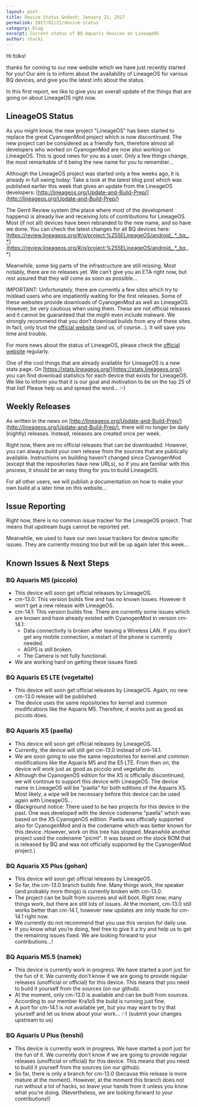 ```yaml
---
layout: post
title: Device Status &ndash; January 21, 2017
permalink: 2017/01/21/device-status
category: blog
excerpt: Current status of BQ Aquaris devices on LineageOS
author: stucki
---
```


Hi folks! 

thanks for coming to our new website which we have just recently started for you! Our aim is to inform about the availability of LineageOS for various BQ devices, and give you the latest info about the status. 

In this first report, we like to give you an overall update of the things that are going on about LineageOS right now. 

LineageOS Status
----------------

As you might know, the new project "LineageOS" has been started to replace the great CyanogenMod project which is now discontinued. The new project can be considered as a friendly fork, therefore almost all developers who worked on CyanogenMod are now also working on LineageOS. This is good news for you as a user. Only a few things change, the most remarkable of it being the new name for you to remember… 

Although the LineageOS project was started only a few weeks ago, it is already in full swing today: Take a look at the latest blog post which was published earlier this week that gives an update from the LineageOS developers: 
[http://lineageos.org/Update-and-Build-Prep/](http://lineageos.org/Update-and-Build-Prep/) 

The Gerrit Review system (the place where most of the development happens) is already live and receiving lots of contributions for LineageOS. Most (if not all) devices have been rebranded to the new name, and so have we done. You can check the latest changes for all BQ devices here: [https://review.lineageos.org/#/q/project:%255ELineageOS/android_.*_bq_.*](https://review.lineageos.org/#/q/project:%255ELineageOS/android_.*_bq_.*) 

Meanwhile, some big parts of the infrastructure are still missing. Most notably, there are no releases yet. We can’t give you an ETA right now, but rest assured that they will come as soon as possible… 

IMPORTANT: Unfortunately, there are currently a few sites which try to mislead users who are impatiently waiting for the first releases. Some of these websites provide downloads of CyanogenMod as well as LineageOS. However, be very cautious when using them. These are not official releases and it cannot be guaranteed that the might even include malware. We strongly recommend that you don’t download builds from any of these sites. In fact, only trust the [official website](http://lineageos.org/) (and us, of course…). It will save you time and trouble. 

For more news about the status of LineageOS, please check the [official website](http://lineageos.org/) regularly. 

One of the cool things that are already available for LineageOS is a new stats page. On [https://stats.lineageos.org/](https://stats.lineageos.org/) you can find download statistics for each device that exists for LineageOS. We like to inform you that it is our goal and motivation to be on the top 25 of that list! Please help us and spread the word… :-) 

Weekly Releases
---------------

As written in the news on [http://lineageos.org/Update-and-Build-Prep/](http://lineageos.org/Update-and-Build-Prep/), there will no longer be daily (nightly) releases. Instead, releases are created once per week. 

Right now, there are no official releases that can be downloaded. However, you can always build your own release from the sources that are publically available. Instructions on building haven’t changed since CyanogenMod (except that the repositories have new URLs), so if you are familiar with this process, it should be an easy thing for you to build LineageOS. 

For all other users, we will publish a documentation on how to make your own build at a later time on this website… 

Issue Reporting
---------------

Right now, there is no common issue tracker for the LineageOS project. That means that upstream bugs cannot be reported yet. 

Meanwhile, we used to have our own issue trackers for device specific issues. They are currently missing too but will be up again later this week…

Known Issues & Next Steps
-------------------------

### BQ Aquaris M5 (piccolo)

* This device will soon get official releases by LineageOS.
* cm-13.0: This version builds fine and has no known issues. However it won’t get a new release with LineageOS.
* cm-14.1: This version builds fine. There are currently some issues which are known and have already existed with CyanogenMod in version cm-14.1:
  * Data connectivity is broken after leaving a Wireless LAN. If you don’t get any mobile connection, a restart of the phone is currently needed.
  * AGPS is still broken.
  * The Camera is not fully functional. 
* We are working hard on getting these issues fixed.

### BQ Aquaris E5 LTE (vegetalte)

* This device will soon get official releases by LineageOS. Again, no new cm-13.0 release will be published.
* The device uses the same repositories for kernel and common modifications like the Aquaris M5. Therefore, it works just as good as piccolo does.

### BQ Aquaris X5 (paella)

* This device will soon get official releases by LineageOS.
* Currently, the device will still get cm-13.0 instead of cm-14.1.
* We are soon going to use the same repositories for kernel and common modifications like the Aquaris M5 and the E5 LTE. From then on, the device will work just as good as piccolo and vegetalte do.
* Although the CyanogenOS edition for the X5 is officially discontinued, we will continue to support this device with LineageOS. The device name in LineageOS will be "paella" for both editions of the Aquaris X5. Most likely, a wipe will be necessary before this device can be used again with LineageOS…
* (Background notice: There used to be two projects for this device in the past. One was developed with the device codename "paella" which was based on the X5 CyanogenOS edition. Paella was officially supported also for CyanogenMod and is the codename which was better known for this device. However, work on this tree has stopped. Meanwhile another project used the codename "picmt". It was based on the stock ROM that is released by BQ and was not officially supported by the CyanogenMod project.)

### BQ Aquaris X5 Plus (gohan)

* This device will soon get official releases by LineageOS.
* So far, the cm-13.0 branch builds fine. Many things work, the speaker (and probably more things) is currently broken with cm-13.0.
* The project can be built from sources and will boot. Right now, many things work, but there are still lots of issues. At the moment, cm-13.0 still works better than cm-14.1, however new updates are only made for cm-14.1 right now.
* We currently do not recommend that you use this version for daily use.
* If you know what you’re doing, feel free to give it a try and help us to get the remaining issues fixed. We are looking forward to your contributions…!

### BQ Aquaris M5.5 (namek)

* This device is currently work in progress. We have started a port just for the fun of it. We currently don’t know if we are going to provide regular releases (unofficial or official) for this device. This means that you need to build it yourself from the sources (on our github).
* At the moment, only cm-13.0 is available and can be built from sources. According to our member Kra1o5 the build is running just fine.
* A port for cm-14.1 is not available yet, but you may want to try that yourself and let us know about your work… :-) (submit your changes upstream to us)

### BQ Aquaris U Plus (tenshi)

* This device is currently work in progress. We have started a port just for the fun of it. We currently don’t know if we are going to provide regular releases (unofficial or official) for this device. This means that you need to build it yourself from the sources (on our github).
* So far, there is only a branch for cm-13.0 (because this release is more mature at the moment). However, at the moment this branch does not run without a lot of hacks, so leave your hands from it unless you know what you’re doing. (Nevertheless, we are looking forward to your contributions!)

